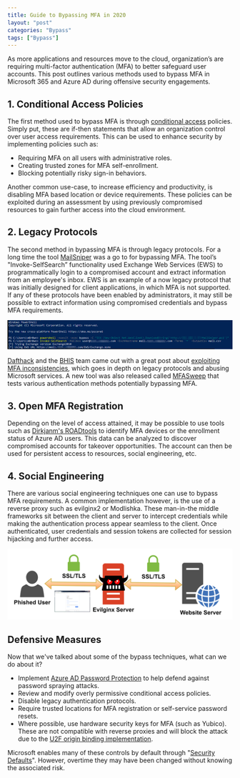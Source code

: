 ```yaml
---
title: Guide to Bypassing MFA in 2020
layout: "post"
categories: "Bypass"
tags: ["Bypass"]
---
```


As more applications and resources move to the cloud, organization’s are requiring multi-factor authentication (MFA) to better safeguard user accounts. This post outlines various methods used to bypass MFA in Microsoft 365 and Azure AD during offensive security engagements.


## 1. Conditional Access Policies

The first method used to bypass MFA is through [conditional access](https://docs.microsoft.com/en-us/azure/active-directory/conditional-access/overview) policies. Simply put, these are if-then statements that allow an organization control over user access requirements. This can be used to enhance security by implementing policies such as:

* Requiring MFA on all users with administrative roles.
* Creating trusted zones for MFA self-enrollment.
* Blocking potentially risky sign-in behaviors.

Another common use-case, to increase efficiency and productivity, is disabling MFA based location or device requirements. These policies can be exploited during an assessment by using previously compromised resources to gain further access into the cloud environment.


## 2. Legacy Protocols

The second method in bypassing MFA is through legacy protocols. For a long time the tool [MailSniper](https://github.com/dafthack/MailSniper) was a go to for bypassing MFA. The tool’s "Invoke-SelfSearch” functionality used Exchange Web Services (EWS) to programmatically login to a compromised account and extract information from an employee's inbox. EWS is an example of a now legacy protocol that was initially designed for client applications, in which MFA is not supported. If any of these protocols have been enabled by administrators, it may still be possible to extract information using compromised credentials and bypass MFA requirements.

![](/assets/posts/bypassing-mfa-in-2020/mailsniper.png)

[Dafthack](https://twitter.com/dafthack) and the [BHIS](https://www.blackhillsinfosec.com/) team came out with a great post about [exploiting MFA inconsistencies](https://www.blackhillsinfosec.com/exploiting-mfa-inconsistencies-on-microsoft-services/), which goes in depth on legacy protocols and abusing Microsoft services. A new tool was also released called [MFASweep](https://github.com/dafthack/MFASweep) that tests various authentication methods potentially bypassing MFA.


## 3. Open MFA Registration
Depending on the level of access attained, it may be possible to use tools such as [Dirkjanm's ROADtools](https://github.com/dirkjanm/ROADtools) to identify MFA devices or the enrollment status of Azure AD users. This data can be analyzed to discover compromised accounts for takeover opportunities. The account can then be used for persistent access to resources, social engineering, etc.


## 4. Social Engineering
There are various social engineering techniques one can use to bypass MFA requirements. A common implementation however, is the use of a reverse proxy such as evilginx2 or Modlishka. These man-in-the middle frameworks sit between the client and server to intercept credentials while making the authentication process appear seamless to the client. Once authenticated, user credentials and session tokens are collected for session hijacking and further access.

![](/assets/posts/bypassing-mfa-in-2020/evilginx2_diagram.png)


## Defensive Measures

Now that we've talked about some of the bypass techniques, what can we do about it?

* Implement [Azure AD Password Protection](https://www.microsoft.com/security/blog/2020/04/23/protecting-organization-password-spray-attacks/) to help defend against password spraying attacks.
* Review and modify overly permissive conditional access policies.
* Disable legacy authentication protocols.
* Require trusted locations for MFA registration or self-service password resets.
* Where possible, use hardware security keys for MFA (such as Yubico). These are not compatible with reverse proxies and will block the attack due to the [U2F origin binding implementation](https://www.thecloudtechnologist.com/defending-against-evilginx2-in-office-365/).

Microsoft enables many of these controls by default through "[Security Defaults](https://docs.microsoft.com/en-us/azure/active-directory/fundamentals/concept-fundamentals-security-defaults)". However, overtime they may have been changed without knowing the associated risk.